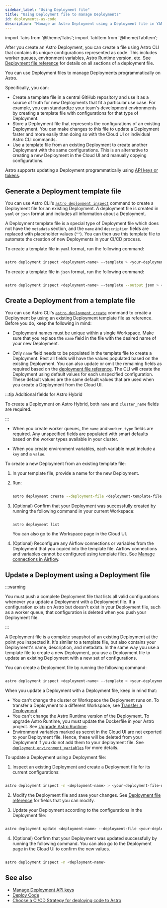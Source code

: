 ```yaml
---
sidebar_label: "Using Deployment file"
title: "Using Deployment file to manage Deployments"
id: deployments-as-code
description: "Manage an Astro Deployment using a Deployment file in YAML or JSON format"
---
```


import Tabs from '@theme/Tabs';
import TabItem from '@theme/TabItem';


After you create an Astro Deployment, you can create a file using Astro CLI that contains its unique configurations represented as code. This includes worker queues, environment variables, Astro Runtime version, etc. See [Deployment file reference](./deployment-file-reference.md) for details on all sections of a deployment file.

You can use Deployment files to manage Deployments programmatically on Astro.

Specifically, you can:

- Create a template file in a central GitHub repository and use it as a source of truth for new Deployments that fit a particular use case. For example, you can standardize your team's development environments by creating a template file with configurations for that type of Deployment.
- Store a Deployment file that represents the configurations of an existing Deployment. You can make changes to this file to update a Deployment faster and more easily than doing so with the Cloud UI or individual Astro CLI commands.
- Use a template file from an existing Deployment to create another Deployment with the same configurations. This is an alternative to creating a new Deployment in the Cloud UI and manually copying configurations.

Astro supports updating a Deployment programmatically using [API keys or tokens](./automation-authentication.md). 

## Generate a Deployment template file

You can use Astro CLI's [`astro deployment inspect`](/cli/astro-deployment-inspect.md) command to create a Deployment file for an existing Deployment. A deployment file is created in `yaml` or `json` format and includes all information about a Deployment. 

A Deployment template file is a special type of Deployment file which does not have the `metadata` section, and the `name` and `description` fields are replaced with placeholder values (`""`). You can then use this template file to automate the creation of new Deployments in your CI/CD process. 

To create a template file in `yaml` format, run the following command:

```bash

astro deployment inspect <deployment-name> --template > <your-deployment-template-file-name>.yaml

```

To create a template file in `json` format, run the following command:

```bash

astro deployment inspect <deployment-name> --template --output json > <your-deployment-template-file-name>.json

```


## Create a Deployment from a template file

You can use Astro CLI's [`astro deployment create`](cli/astro-deployment-create.md) command to create a Deployment by using an existing Deployment template file as reference. Before you do, keep the following in mind:

- Deployment names must be unique within a single Workspace. Make sure that you replace the `name` field in the file with the desired name of your new Deployment.

- Only `name` field needs to be populated in the template file to create a Deployment. Rest all fields will have the values populated based on the existing Deployment. You can also update or omit the remaining fields as required based on the [deployment file reference](./deployment-file-reference.md). The CLI will create the Deployment using default values for each unspecified configuration. These default values are the same default values that are used when you create a Deployment from the Cloud UI.

:::tip Additional fields for Astro Hybrid

To create a Deployment on Astro Hybrid, both `name` and `cluster_name` fields are required.

:::

- When you create worker queues, the `name` and `worker_type` fields are required. Any unspecified fields are populated with smart defaults based on the worker types available in your cluster.

- When you create environment variables, each variable must include a `key` and a `value`.


To create a new Deployment from an existing template file:

1. In your template file, provide a name for the new Deployment.
2. Run:

    ```bash

    astro deployment create --deployment-file <deployment-template-file-name>

    ```

3. (Optional) Confirm that your Deployment was successfully created by running the following command in your current Workspace:

   ```bash

   astro deployment list

   ```
   
   You can also go to the Workspace page in the Cloud UI.

4. (Optional) Reconfigure any Airflow connections or variables from the Deployment that you copied into the template file. Airflow connections and variables cannot be configured using template files. See [Manage connections in Airflow](https://docs.astronomer.io/learn/connections).


## Update a Deployment using a Deployment file

:::warning 

You must push a complete Deployment file that lists all valid configurations whenever you update a Deployment with a Deployment file. If a configuration exists on Astro but doesn't exist in your Deployment file, such as a worker queue, that configuration is deleted when you push your Deployment file. 

:::

A Deployment file is a complete snapshot of an existing Deployment at the point you inspected it. It's similar to a template file, but also contains your Deployment's name, description, and metadata. In the same way you use a template file to create a new Deployment, you use a Deployment file to update an existing Deployment with a new set of configurations.

You can create a Deployment file by running the following command:

```bash

astro deployment inspect <deployment-name> --template > <your-deployment-template-file-name>.yaml

```

When you update a Deployment with a Deployment file, keep in mind that:

- You can’t change the cluster or Workspace the Deployment runs on. To transfer a Deployment to a different Workspace, see [Transfer a Deployment](configure-deployment-resources.md#transfer-a-deployment-to-another-workspace).
- You can't change the Astro Runtime version of the Deployment. To upgrade Astro Runtime, you must update the Dockerfile in your Astro project. See [Upgrade Astro Runtime](upgrade-runtime.md).
- Environment variables marked as secret in the Cloud UI are not exported to your Deployment file. Hence, these will be deleted from your Deployment if you do not add them to your deployment file. See [`deployment.environment_variables`](#deploymentenvironment_variables) for more details.

To update a Deployment using a Deployment file:

1. Inspect an existing Deployment and create a Deployment file for its current configurations:

  ```bash
  
  astro deployment inspect -n <deployment-name> > <your-deployment-file-name>

  ```

2. Modify the Deployment file and save your changes. See [Deployment file reference](#deployment-file-reference) for fields that you can modify.

  <!-- You can modify any value in the `environment_variables` and `worker_queues` sections, and most values in the `configuration` section. -->

3. Update your Deployment according to the configurations in the Deployment file:

  ```bash

  astro deployment update <deployment-name> --deployment-file <your-deployment-file>

  ```

4. (Optional) Confirm that your Deployment was updated successfully by running the following command. You can also go to the Deployment page in the Cloud UI to confirm the new values.

  ```bash
  
  astro deployment inspect -n <deployment-name>

  ```


## See also

- [Manage Deployment API keys](api-keys.md)
- [Deploy Code](deploy-code.md)
- [Choose a CI/CD Strategy for deploying code to Astro](set-up-ci-cd.md)